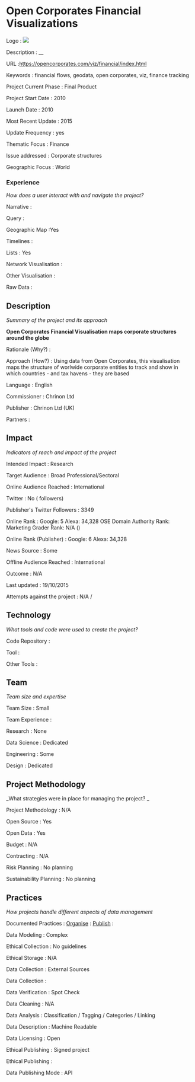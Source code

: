 # Open Corporates Financial Visualizations

Logo
: ![](N/A)

Description
: __

URL
:https://opencorporates.com/viz/financial/index.html


Keywords
: financial flows, geodata, open corporates, viz, finance tracking 



Project Current Phase
: Final Product

    

Project Start Date
: 2010



Launch Date
: 2010



Most Recent Update
: 2015



Update Frequency
: yes



Thematic Focus
: Finance



Issue addressed
: Corporate structures



Geographic Focus
: World


### Experience

_How does a user interact with and navigate the project?_

Narrative
:  

Query
: 

Geographic Map
:Yes  

Timelines
:  

Lists
: Yes 

Network Visualisation
:  

Other Visualisation
:   

Raw Data 
:

## Description

_Summary of the project and its approach_

__Open Corporates Financial Visualisation maps corporate structures around the globe__


Rationale (Why?)
: 



Approach (How?)
: Using data from Open Corporates, this visualisation maps the structure of worlwide corporate entities to track and show in which countries - and tax havens - they are based



Language
: English



Commissioner
: Chrinon Ltd 



Publisher
: Chrinon Ltd  (UK)



Partners
: 


## Impact

_Indicators of reach and impact of the project_

Intended Impact
: Research



Target Audience
: Broad Professional/Sectoral



Online Audience Reached
: International



Twitter
: No ( followers)



Publisher's Twitter Followers
: 3349



Online Rank
:  Google: 5   Alexa: 34,328  OSE Domain Authority Rank:  Marketing Grader Rank: N/A ()


Online Rank (Publisher)
:  Google: 6  Alexa: 34,328



News Source
: Some



Offline Audience Reached
: International



Outcome
: N/A



Last updated
: 19/10/2015


Attempts against the project
: N/A  / 


## Technology

_What tools and code were used to create the project?_

Code Repository
: []()



Tool
: 



Other Tools
: 


## Team

_Team size and expertise_

Team Size
: Small



Team Experience
:  

Research
: None 

Data Science
: Dedicated 

Engineering
:  Some

Design
: Dedicated


## Project Methodology

_What strategies were in place for managing the project? _

Project Methodology
: N/A



Open Source
: Yes



Open Data
: Yes



Budget
: N/A



Contracting
: N/A



Risk Planning
: No planning



Sustainability Planning
: No planning



## Practices

_How projects handle different aspects of data management_

Documented Practices
: [Organise](https://opencorporates.com/info/licence) 
: [Publish](http://api.opencorporates.com/)
: []()


Data Modeling
: Complex



Ethical Collection
: No guidelines



Ethical Storage
: N/A



Data Collection
: External Sources



Data Collection
: 



Data Verification
: Spot Check



Data Cleaning
: N/A



Data Analysis
: Classification / Tagging / Categories / Linking



Data Description
: Machine Readable



Data Licensing
: Open



Ethical Publishing
: Signed project



Ethical Publishing
: 



Data Publishing Mode
: API
